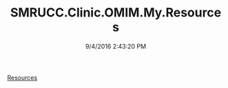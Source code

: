 ﻿---
title: SMRUCC.Clinic.OMIM.My.Resources
date: 9/4/2016 2:43:20 PM
---

[Resources](T-SMRUCC.Clinic.OMIM.My.Resources.Resources.html)
